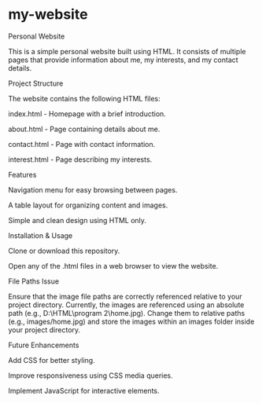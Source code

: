 # my-website

Personal Website

This is a simple personal website built using HTML. It consists of multiple pages that provide information about me, my interests, and my contact details.

Project Structure

The website contains the following HTML files:

index.html - Homepage with a brief introduction.

about.html - Page containing details about me.

contact.html - Page with contact information.

interest.html - Page describing my interests.

Features

Navigation menu for easy browsing between pages.

A table layout for organizing content and images.

Simple and clean design using HTML only.

Installation & Usage

Clone or download this repository.

Open any of the .html files in a web browser to view the website.

File Paths Issue

Ensure that the image file paths are correctly referenced relative to your project directory. Currently, the images are referenced using an absolute path (e.g., D:\HTML\program 2\home.jpg). Change them to relative paths (e.g., images/home.jpg) and store the images within an images folder inside your project directory.

Future Enhancements

Add CSS for better styling.

Improve responsiveness using CSS media queries.

Implement JavaScript for interactive elements.

